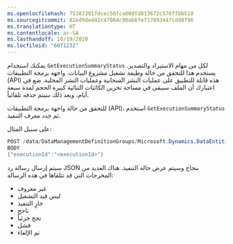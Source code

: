 ```yaml
---
ms.openlocfilehash: 75387301fdcec56fca00dfd813672c576ffbb510
ms.sourcegitcommit: 82ed9ded42c47064c90ab6fe717893447cd48796
ms.translationtype: HT
ms.contentlocale: ar-SA
ms.lasthandoff: 10/19/2020
ms.locfileid: "6071232"
---
```

يمكنك استخدام `GetExecutionSummaryStatus` لكل من مهام الاستيراد والتصدير. يستخدم هذا للتحقق من حالة وظيفة تشغيل مشروع البيانات. واجهة برمجة التطبيقات (API) هذه قابلة للتطبيق على عمليات النشر السحابية وعمليات النشر المحلية. ضع في اعتبارك أن الملف سيبقى في مساحة تخزين الكائنات الثنائية كبيرة الحجم لمدة سبعة أيام، وبعد ذلك سيتم حذفه تلقائياً.

للتحقق من حالة واجهة برمجة التطبيقات (API)، استخدم `GetExecutionSummaryStatus` ثم حدد معرف التنفيذ.

على سبيل المثال:

```csharp
POST /data/DataManagementDefinitionGroups/Microsoft.Dynamics.DataEntities.GetExecutionSummaryStatus
BODY
{"executionId":"<executionId>"}
```
سيتم إرسال رسالة رد JSON بنجاح وسيتم عرض حالة التنفيذ. هناك العديد من المخرجات التي قد تتلقاها في هذه الرسالة:

-   غير معروف
-   ‏‫ليس قيد التشغيل‬
-   جارٍ التنفيذ
-   ناجح
-   نجح جزئياً
-   فشل
-   ‏‫تم الإلغاء‬
 
